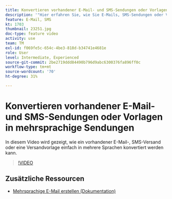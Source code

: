 ```yaml
---
title: Konvertieren vorhandener E-Mail- und SMS-Sendungen oder Vorlagen in mehrsprachige Sendungen
description: '"Hier erfahren Sie, wie Sie E-Mails, SMS-Sendungen oder Versandvorlagen in mehrsprachige Nachrichten konvertieren."'
feature: E-Mail, SMS
kt: 1703
thumbnail: 23251.jpg
doc-type: feature video
activity: use
team: TM
exl-id: f069fe5c-654c-4be3-818d-b34741e4681e
role: User
level: Intermediate, Experienced
source-git-commit: 2be2719ddd84490b796d9abc6300376fa896ff0c
workflow-type: tm+mt
source-wordcount: '70'
ht-degree: 31%

---
```


# Konvertieren vorhandener E-Mail- und SMS-Sendungen oder Vorlagen in mehrsprachige Sendungen

In diesem Video wird gezeigt, wie ein vorhandener E-Mail-, SMS-Versand oder eine Versandvorlage einfach in mehrere Sprachen konvertiert werden kann.

>[!VIDEO](https://video.tv.adobe.com/v/23251?quality=12)

## Zusätzliche Ressourcen

* [Mehrsprachige E-Mail erstellen (Dokumentation)](https://helpx.adobe.com/campaign/standard/channels/using/creating-a-multilingual-email.html)

